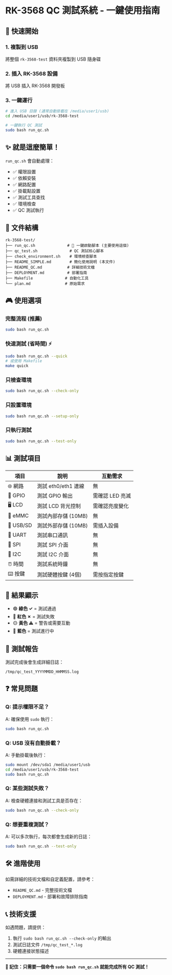 # RK-3568 QC 測試系統 - 一鍵使用指南

## 🚀 快速開始

### 1. 複製到 USB
將整個 `rk-3568-test` 資料夾複製到 USB 隨身碟

### 2. 插入 RK-3568 設備
將 USB 插入 RK-3568 開發板

### 3. 一鍵運行
```bash
# 進入 USB 目錄 (通常自動掛載在 /media/user1/usb)
cd /media/user1/usb/rk-3568-test

# 一鍵執行 QC 測試
sudo bash run_qc.sh
```

## ✨ 就是這麼簡單！

`run_qc.sh` 會自動處理：
- ✅ 權限設置
- ✅ 依賴安裝
- ✅ 網路配置
- ✅ 掛載點設置
- ✅ 測試工具查找
- ✅ 環境檢查
- ✅ QC 測試執行

## 📁 文件結構
```
rk-3568-test/
├── run_qc.sh              # 🎯 一鍵啟動腳本 (主要使用這個)
├── qc_test.sh              # QC 測試核心腳本
├── check_environment.sh    # 環境檢查腳本
├── README_SIMPLE.md        # 簡化使用說明 (本文件)
├── README_QC.md           # 詳細技術文檔
├── DEPLOYMENT.md          # 部署指南
├── Makefile              # 自動化工具
└── plan.md               # 原始需求
```

## 🎮 使用選項

### 完整流程 (推薦)
```bash
sudo bash run_qc.sh
```

### 快速測試 (省時間) ⚡
```bash
sudo bash run_qc.sh --quick
# 或使用 Makefile
make quick
```

### 只檢查環境
```bash
sudo bash run_qc.sh --check-only
```

### 只設置環境
```bash
sudo bash run_qc.sh --setup-only
```

### 只執行測試
```bash
sudo bash run_qc.sh --test-only
```

## 📊 測試項目

| 項目 | 說明 | 互動需求 |
|------|------|----------|
| 🌐 網路 | 測試 eth0/eth1 連線 | 無 |
| 🔌 GPIO | 測試 GPIO 輸出 | 需確認 LED 亮滅 |
| 🖥️ LCD | 測試 LCD 背光控制 | 需確認亮度變化 |
| 💾 eMMC | 測試內部存儲 (10MB) | 無 |
| 🔌 USB/SD | 測試外部存儲 (10MB) | 需插入設備 |
| 📡 UART | 測試串口通訊 | 無 |
| 🔄 SPI | 測試 SPI 介面 | 無 |
| 🔗 I2C | 測試 I2C 介面 | 無 |
| ⏰ 時間 | 測試系統時鐘 | 無 |
| ⌨️ 按鍵 | 測試硬體按鍵 (4個) | 需按指定按鍵 |

## 🎨 結果顯示

- 🟢 **綠色 ✓** = 測試通過
- 🔴 **紅色 ✗** = 測試失敗
- 🟡 **黃色 ⚠** = 警告或需要互動
- 🔵 **藍色** = 測試進行中

## 📝 測試報告

測試完成後會生成詳細日誌：
```
/tmp/qc_test_YYYYMMDD_HHMMSS.log
```

## ❓ 常見問題

### Q: 提示權限不足？
A: 確保使用 `sudo` 執行：
```bash
sudo bash run_qc.sh
```

### Q: USB 沒有自動掛載？
A: 手動掛載後執行：
```bash
sudo mount /dev/sda1 /media/user1/usb
cd /media/user1/usb/rk-3568-test
sudo bash run_qc.sh
```

### Q: 某些測試失敗？
A: 檢查硬體連接和測試工具是否存在：
```bash
sudo bash run_qc.sh --check-only
```

### Q: 想要重複測試？
A: 可以多次執行，每次都會生成新的日誌：
```bash
sudo bash run_qc.sh --test-only
```

## 🛠️ 進階使用

如需詳細的技術文檔和自定義配置，請參考：
- `README_QC.md` - 完整技術文檔
- `DEPLOYMENT.md` - 部署和故障排除指南

## 📞 技術支援

如遇問題，請提供：
1. 執行 `sudo bash run_qc.sh --check-only` 的輸出
2. 測試日誌文件 `/tmp/qc_test_*.log`
3. 硬體連接狀態描述

---

**🎯 記住：只需要一個命令 `sudo bash run_qc.sh` 就能完成所有 QC 測試！**
